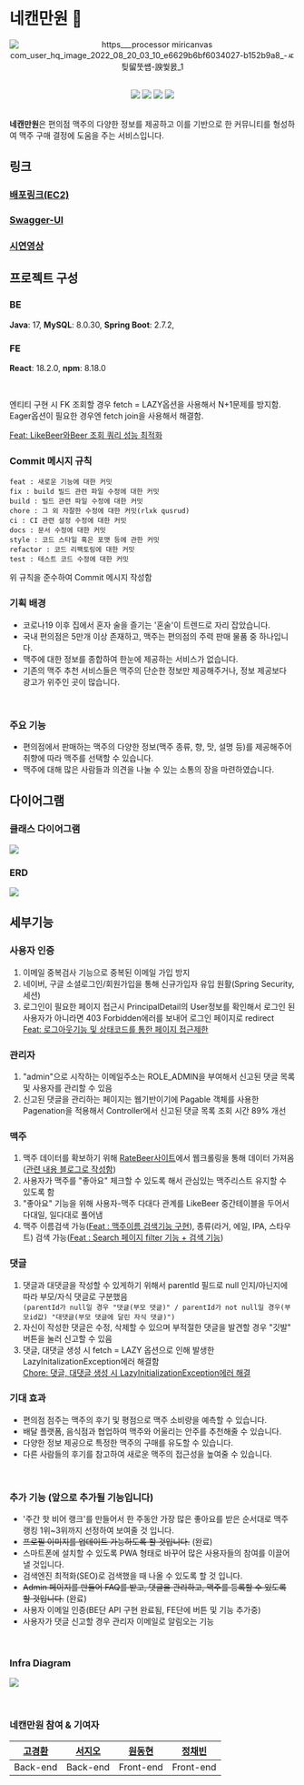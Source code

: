 # 네캔만원 🍺
<div align="center">

 ![https___processor miricanvas com_user_hq_image_2022_08_20_03_10_e6629b6bf6034027-b152b9a8_-ㅼ틪留뚯썝-諛쒗몴_1](https://user-images.githubusercontent.com/83055813/185785199-18f5f740-e9b2-43bc-9897-ad2190dc9ea7.jpg)

 <br>

<img src="https://img.shields.io/badge/Java-007396?style=flat-square&logo=Java&logoColor=white"/>
<img src="https://img.shields.io/badge/Spring-6DB33F?style=flat-square&logo=Spring&logoColor=white"/>
<img src="https://img.shields.io/badge/JavaScript-F7DF1E?style=flat-square&logo=JavaScript&logoColor=white"/>   
<img src="https://img.shields.io/badge/React-61DAFB?style=flat-square&logo=React&logoColor=white"/>

</div>

<br>

**네캔만원**은 편의점 맥주의 다양한 정보를 제공하고 이를 기반으로 한 커뮤니티를 형성하여 맥주 구매 결정에 도움을 주는 서비스입니다.



## 링크

### [배포링크(EC2)](http://4can10000won.shop/)

### [Swagger-UI](http://4can10000won.shop/swagger-ui/index.html)

### [시연영상](https://youtu.be/obeEv0ZyjpM)

## 프로젝트 구성
### BE
**Java**: 17, **MySQL**: 8.0.30, **Spring Boot**: 2.7.2,
### FE
**React**: 18.2.0, **npm**: 8.18.0

<br/>

엔티티 구현 시 FK 조회할 경우 fetch = LAZY옵션을 사용해서 N+1문제를 방지함.<br/>
Eager옵션이 필요한 경우엔 fetch join을 사용해서 해결함.

[Feat: LikeBeer와Beer 조회 쿼리 성능 최적화](https://github.com/Central-Heckaton/4can10000won/pull/10)

### Commit 메시지 규칙
```text
feat : 새로운 기능에 대한 커밋
fix : build 빌드 관련 파일 수정에 대한 커밋
build : 빌드 관련 파일 수정에 대한 커밋
chore : 그 외 자잘한 수정에 대한 커밋(rlxk qusrud)
ci : CI 관련 설정 수정에 대한 커밋
docs : 문서 수정에 대한 커밋
style : 코드 스타일 혹은 포맷 등에 관한 커밋
refactor : 코드 리팩토링에 대한 커밋
test : 테스트 코드 수정에 대한 커밋
```
위 규칙을 준수하여 Commit 메시지 작성함

### **기획 배경**
- 코로나19 이후 집에서 혼자 술을 즐기는 '혼술'이 트렌드로 자리 잡았습니다.
- 국내 편의점은 5만개 이상 존재하고, 맥주는 편의점의 주력 판매 물품 중 하나입니다. 
- 맥주에 대한 정보를 종합하여 한눈에 제공하는 서비스가 없습니다. 
- 기존의 맥주 추천 서비스들은 맥주의 단순한 정보만 제공해주거나, 정보 제공보다 광고가 위주인 곳이 많습니다.

<br>

### **주요 기능**
- 편의점에서 판매하는 맥주의 다양한 정보(맥주 종류, 향, 맛, 설명 등)를 제공해주어 취향에 따라 맥주를 선택할 수 있습니다. 
- 맥주에 대해 많은 사람들과 의견을 나눌 수 있는 소통의 장을 마련하였습니다.

## 다이어그램
### 클래스 다이어그램
![](https://velog.velcdn.com/images/kyunghwan1207/post/d5adc818-c2b1-4806-a644-de95fb9bd4ad/image.png)
### ERD
![](https://velog.velcdn.com/images/kyunghwan1207/post/d384008e-e857-43c4-a8fb-e0418080c785/image.png)

## 세부기능
### 사용자 인증
1. 이메일 중복검사 기능으로 중복된 이메일 가입 방지
2. 네이버, 구글 소셜로그인/회원가입을 통해 신규가입자 유입 원활(Spring Security, 세션)
3. 로그인이 필요한 페이지 접근시 PrincipalDetail의 User정보를 확인해서 로그인 된 사용자가 아니라면 403 Forbidden에러를 보내어 로그인 페이지로 redirect<br/>
[Feat: 로그아웃기능 및 상태코드를 통한 페이지 접근제한](https://github.com/Central-Heckaton/4can10000won/pull/82)

### 관리자
1. "admin"으로 시작하는 이메일주소는 ROLE_ADMIN을 부여해서 신고된 댓글 목록 및 사용자를 관리할 수 있음
2. 신고된 댓글을 관리하는 페이지는 웹기반이기에 Pagable 객체를 사용한 Pagenation을 적용해서 Controller에서 신고된 댓글 목록 조회 시간 89% 개선

### 맥주
1. 맥주 데이터를 확보하기 위해 [RateBeer사이트](https://www.ratebeer.com/)에서 웹크롤링을 통해 데이터 가져옴([관련 내용 블로그로 작성함](https://velog.io/@kyunghwan1207/2022-%ED%95%98%EA%B3%84-%EB%AA%A8%EA%B0%81%EC%BD%94-Colab%EC%9C%BC%EB%A1%9C-%EB%A7%A5%EC%A3%BC%EC%A0%95%EB%B3%B4-%EC%9B%B9-%ED%81%AC%EB%A1%A4%EB%A7%81))
2. 사용자가 맥주를 "좋아요" 체크할 수 있도록 해서 관심있는 맥주리스트 유지할 수 있도록 함
3. "좋아요" 기능을 위해 사용자-맥주 다대다 관계를 LikeBeer 중간테이블을 두어서 다대일, 일다대로 풀어냄
4. 맥주 이름검색 가능([Feat : 맥주이름 검색기능 구현](https://github.com/Central-Heckaton/4can10000won/pull/26)), 종류(라거, 에일, IPA, 스타우트) 검색 가능([Feat : Search 페이지 filter 기능 + 검색 기능](https://github.com/Central-Heckaton/4can10000won/pull/40))

### 댓글
1. 댓글과 대댓글을 작성할 수 있게하기 위해서
parentId 필드로 null 인지/아닌지에 따라 부모/자식 댓글로 구분했음<br/>`(parentId가 null일 경우 "댓글(부모 댓글)" / parentId가 not null일 경우(부모id값) "대댓글(부모 댓글에 달린 자식 댓글)")`
2. 자신이 작성한 댓글은 수정, 삭제할 수 있으며
부적절한 댓글을 발견할 경우 "깃발" 버튼을 눌러 신고할 수 있음
3. 댓글, 대댓글 생성 시 fetch = LAZY 옵션으로 인해 발생한 LazyInitalizationException에러 해결함<br/>
[Chore: 댓글, 대댓글 생성 시 LazyInitializationException에러 해결](https://github.com/Central-Heckaton/4can10000won/pull/45)


### **기대 효과**
- 편의점 점주는 맥주의 후기 및 평점으로 맥주 소비량을 예측할 수 있습니다.
- 배달 플랫폼, 음식점과 협업하여 맥주와 어울리는 안주를 추천해줄 수 있습니다.
- 다양한 정보 제공으로 특정한 맥주의 구매를 유도할 수 있습니다.
- 다른 사람들의 후기를 참고하여 새로운 맥주의 접근성을 높여줄 수 있습니다.

<br>

### **추가 기능 (앞으로 추가될 기능입니다)**
- '주간 핫 비어 랭크'를 만들어서 한 주동안 가장 많은 좋아요를 받은 순서대로 맥주 랭킹 1위~3위까지 선정하여 보여줄 것 입니다.
- ~~프로필 이미지를 업데이트 가능하도록 할 것입니다.~~ (완료)
- 스마트폰에 설치할 수 있도록 PWA 형태로 바꾸어 많은 사용자들의 참여를 이끌어낼 것입니다.
- 검색엔진 최적화(SEO)로 검색했을 때 나올 수 있도록 할 것 입니다.
- ~~Admin 페이지를 만들어 FAQ를 받고, 댓글을 관리하고, 맥주를 등록할 수 있도록 할 것입니다.~~ (완료)
- 사용자 이메일 인증(BE단 API 구현 완료됨, FE단에 버튼 및 기능 추가중)
- 사용자가 댓글 신고할 경우 관리자 이메일로 알림오는 기능

<br>

### **Infra Diagram**
![](https://velog.velcdn.com/images/kyunghwan1207/post/6fd65d32-253b-4082-b002-86a7f3602843/image.png)

<br>

### **네캔만원 참여 & 기여자**

|[고경환](https://github.com/kyunghwan1207)|[서지오](https://github.com/seo-jio)|[원동현](https://github.com/Hellol77)|[정채빈](https://github.com/chaevivin)
|:---:|:---:|:---:|:---:|
Back-end | Back-end | Front-end | Front-end |
